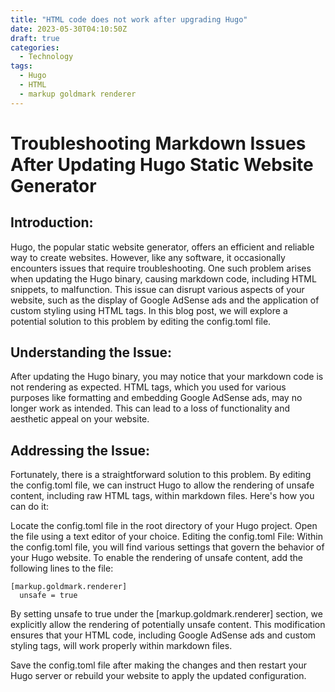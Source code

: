 ```yaml
---
title: "HTML code does not work after upgrading Hugo"
date: 2023-05-30T04:10:50Z
draft: true
categories:
  - Technology
tags:
  - Hugo
  - HTML
  - markup goldmark renderer
---
```


# Troubleshooting Markdown Issues After Updating Hugo Static Website Generator

## Introduction:
Hugo, the popular static website generator, offers an efficient and reliable way to create websites. However, like any software, it occasionally encounters issues that require troubleshooting. One such problem arises when updating the Hugo binary, causing markdown code, including HTML snippets, to malfunction. This issue can disrupt various aspects of your website, such as the display of Google AdSense ads and the application of custom styling using HTML tags. In this blog post, we will explore a potential solution to this problem by editing the config.toml file.

## Understanding the Issue:
After updating the Hugo binary, you may notice that your markdown code is not rendering as expected. HTML tags, which you used for various purposes like formatting and embedding Google AdSense ads, may no longer work as intended. This can lead to a loss of functionality and aesthetic appeal on your website.

<script async src="https://pagead2.googlesyndication.com/pagead/js/adsbygoogle.js"></script>
<!-- cpa -->
<ins class="adsbygoogle"
     style="display:block"
     data-ad-client="ca-pub-2843564932689995"
     data-ad-slot="3526097725"
     data-ad-format="auto"
     data-full-width-responsive="true"></ins>
<script>
     (adsbygoogle = window.adsbygoogle || []).push({});
</script>

## Addressing the Issue:
Fortunately, there is a straightforward solution to this problem. By editing the config.toml file, we can instruct Hugo to allow the rendering of unsafe content, including raw HTML tags, within markdown files. Here's how you can do it:

Locate the config.toml file in the root directory of your Hugo project.
Open the file using a text editor of your choice.
Editing the config.toml File:
Within the config.toml file, you will find various settings that govern the behavior of your Hugo website. To enable the rendering of unsafe content, add the following lines to the file:

```
[markup.goldmark.renderer]
  unsafe = true
```

By setting unsafe to true under the [markup.goldmark.renderer] section, we explicitly allow the rendering of potentially unsafe content. This modification ensures that your HTML code, including Google AdSense ads and custom styling tags, will work properly within markdown files.

Save the config.toml file after making the changes and then restart your Hugo server or rebuild your website to apply the updated configuration.
